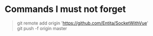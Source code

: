 # Commands I must not forget
> git remote add origin 'https://github.com/Entita/SocketWithVue'  
> git push -f origin master
